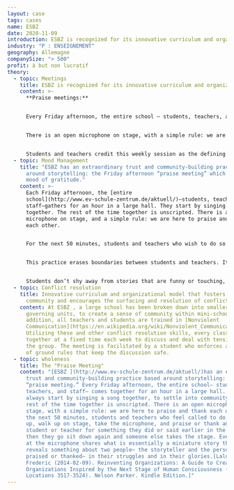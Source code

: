 ```yaml
---
layout: case
tags: cases
name: ESBZ
date: 2020-11-09
introduction: ESBZ is recognized for its innovative curriculum and organization model.
industry: "P : ENSEIGNEMENT"
geography: Allemagne
companySize: "> 500"
profit: à but non lucratif
theory:
  - topic: Meetings
    title: ESBZ is recognized for its innovative curriculum and organization model.
    content: >-
      **Praise meetings:**


      Every Friday afternoon, the entire school – students, teachers, and staff – comes together for an hour. They start by singing a song together, to settle into community. The rest of the time together is unscripted.


      There is an open microphone on stage, with a simple rule: we are here to praise and thank each other. For the next 50 minutes, students and teachers who feel called to do so stand up, walk up on stage, take the microphone, and praise or thank another student or teacher for something they did or said earlier in the week; when they sit down someone else takes the stage. Every person at the microphone shares what is essentially a miniature story that reveals something about two people – the storyteller and the person being praised or thanked.


      Students and teachers credit this weekly session as the defining practice for the school’s extraordinary spirit of learning, collaboration, and maturity.
  - topic: Mood Management
    title: "ESBZ has an extraordinary trust and community-building practice based
      around storytelling: the Friday afternoon “praise meeting” which fosters a
      mood of gratitude."
    content: >-
      Each Friday afternoon, the [entire
      school](http://www.ev-schule-zentrum.de/aktuell/)―students, teachers, and
      staff―gathers for an hour in a large hall. They start by singing a song
      together. The rest of the time together is unscripted. There is an open
      microphone on stage, and a simple rule: we are here to praise and thank
      each other.


      For the next 50 minutes, students and teachers who wish to do so stand up, walk on stage, take the microphone, and praise or thank another student or teacher for something they did or said during the week. They then sit down and someone else takes the stage. Every person at the microphone shares a mini-story that reveals something about two people―the storyteller and the person being thanked.


      This practice erases boundaries between students and teachers. It’s part of the human condition that everyone at some point feels down, confused, or stuck and in need of help. And everyone has the gift of empathy, of finding ways to offer support, comfort, and friendship. It takes courage to stand up and praise others publicly, but in the school it has become practice.


      Students don’t shy away from stories that are funny or touching, and heartfelt. Students and teachers credit this weekly session as the defining practice for the school’s extraordinary spirit of learning, collaboration, and maturity. Each story of kindness, courage, care, or professionalism told at the microphone is a thread woven into a rich tapestry of gratitude that has become key to the school’s exceptional learning culture. Faculty meetings have now integrated the same practice: they always start with a round of praise.
  - topic: Conflict resolution
    title: Innovative curriculum and organizational model that fosters a sense of
      community and encourages the surfacing and resolution of conflict.
    content: At ESBZ , a large school has been broken down into smaller, self
      governing units, to create a sense of community within mini-schools. In
      addition, all teachers and students are trained in [Nonviolent
      Communication](https://en.wikipedia.org/wiki/Nonviolent_Communication).
      Utilizing these and other conflict resolution skills, every class gets
      together at a fixed time each week to discuss and deal with tensions in
      the group. The meeting is facilitated by a student who enforces a number
      of ground rules that keep the discussion safe.
  - topic: wholeness
    title: The "Praise Meeting"
    content: "[ESBZ ](http://www.ev-schule-zentrum.de/aktuell/)has an extraordinary
      trust and community-building practice based around storytelling: the
      “praise meeting.” Every Friday afternoon, the entire school— students,
      teachers, and staff— comes together for an hour in a large hall. They
      always start by singing a song together, to settle into community. All the
      rest of the time together is unscripted. There is an open microphone on
      stage, with a simple rule: we are here to praise and thank each other. For
      the next 50 minutes, students and teachers who feel called to do so stand
      up, walk up on stage, take the microphone, and praise or thank another
      student or teacher for something they did or said earlier in the week;
      then they go sit down again and someone else takes the stage. Every person
      at the microphone shares what is essentially a miniature story that
      reveals something about two people— the storyteller and the person being
      praised or thanked— in their struggles and in their glories.[Laloux,
      Frederic (2014-02-09). Reinventing Organizations: A Guide to Creating
      Organizations Inspired by the Next Stage of Human Consciousness (Kindle
      Locations 3517-3524). Nelson Parker. Kindle Edition.]"
---
```

